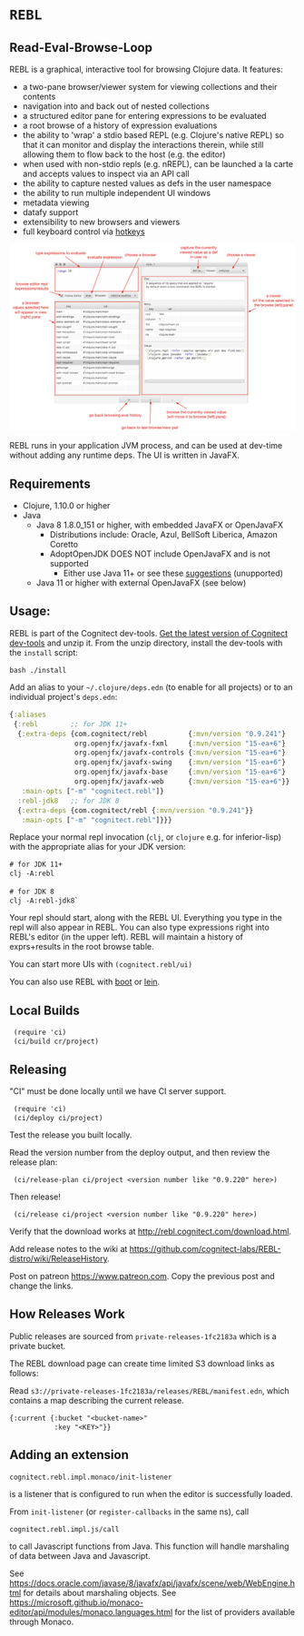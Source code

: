 # `REBL`

## Read-Eval-Browse-Loop

REBL is a graphical, interactive tool for browsing Clojure data. It features:

* a two-pane browser/viewer system for viewing collections and their contents
* navigation into and back out of nested collections
* a structured editor pane for entering expressions to be evaluated
* a root browse of a history of expression evaluations
* the ability to 'wrap' a stdio based REPL (e.g. Clojure's native REPL) so that it can monitor and display the interactions therein, while still allowing them to flow back to the host (e.g. the editor)
* when used with non-stdio repls (e.g. nREPL), can be launched a la carte and accepts values to inspect via an API call
* the ability to capture nested values as defs in the user namespace
* the ability to run multiple independent UI windows
* metadata viewing
* datafy support
* extensibility to new browsers and viewers
* full keyboard control via [hotkeys](https://github.com/cognitect-labs/rebl/wiki/Hotkeys)

![screenshot](screenshot.png)

REBL runs in your application JVM process, and can be used at dev-time without adding any runtime deps. The UI is written in JavaFX.

## Requirements

* Clojure, 1.10.0 or higher
* Java
  * Java 8 1.8.0_151 or higher, with embedded JavaFX or OpenJavaFX
    * Distributions include: Oracle, Azul, BellSoft Liberica, Amazon Coretto
    * AdoptOpenJDK DOES NOT include OpenJavaFX and is not supported
      * Either use Java 11+ or see these [suggestions](https://github.com/AdoptOpenJDK/openjdk-build/issues/577#issuecomment-557496591) (unupported)
  * Java 11 or higher with external OpenJavaFX (see below)

## Usage:

REBL is part of the Cognitect dev-tools. [Get the latest version of
Cognitect dev-tools](https://cognitect.com/dev-tools/index.html) and unzip
it. From the unzip directory, install the dev-tools with the
`install` script:

    bash ./install

Add an alias to your `~/.clojure/deps.edn` (to enable for all
projects) or to an individual project's `deps.edn`:

``` clj
{:aliases
 {:rebl        ;; for JDK 11+
  {:extra-deps {com.cognitect/rebl          {:mvn/version "0.9.241"}
                org.openjfx/javafx-fxml     {:mvn/version "15-ea+6"}
                org.openjfx/javafx-controls {:mvn/version "15-ea+6"}
                org.openjfx/javafx-swing    {:mvn/version "15-ea+6"}
                org.openjfx/javafx-base     {:mvn/version "15-ea+6"}
                org.openjfx/javafx-web      {:mvn/version "15-ea+6"}}
   :main-opts ["-m" "cognitect.rebl"]}
  :rebl-jdk8   ;; for JDK 8
  {:extra-deps {com.cognitect/rebl {:mvn/version "0.9.241"}}
   :main-opts ["-m" "cognitect.rebl"]}}}
```

Replace your normal repl invocation (`clj`, or `clojure` e.g. for
inferior-lisp) with the appropriate alias for your JDK version:

    # for JDK 11+
    clj -A:rebl

    # for JDK 8
    clj -A:rebl-jdk8`

Your repl should start, along with the REBL UI. Everything you type in the repl will also appear in REBL. You can also type expressions right into REBL's editor (in the upper left). REBL will maintain a history of exprs+results in the root browse table.

You can start more UIs with `(cognitect.rebl/ui)`

You can also use REBL with
[boot](https://github.com/cognitect-labs/rebl/wiki/Using-REBL-with-Boot)
or
[lein](https://github.com/cognitect-labs/rebl/wiki/Using-REBL-with-Leiningen).

## Local Builds

     (require 'ci)
     (ci/build cr/project)

## Releasing

"CI" must be done locally until we have CI server support.

     (require 'ci)
     (ci/deploy ci/project)

Test the release you built locally.

Read the version number from the deploy output, and then review the
release plan:

     (ci/release-plan ci/project <version number like "0.9.220" here>)

Then release!

     (ci/release ci/project <version number like "0.9.220" here>)

Verify that the download works at http://rebl.cognitect.com/download.html.

Add release notes to the wiki at
https://github.com/cognitect-labs/REBL-distro/wiki/ReleaseHistory.

Post on patreon https://www.patreon.com. Copy the previous post and
change the links.


## How Releases Work

Public releases are sourced from `private-releases-1fc2183a` which is
a private bucket.

The REBL download page can create time limited S3 download links as
follows:

Read `s3://private-releases-1fc2183a/releases/REBL/manifest.edn`,
which contains a map describing the current release.

    {:current {:bucket "<bucket-name>"
               :key "<KEY>"}}

## Adding an extension

    cognitect.rebl.impl.monaco/init-listener

is a listener that is configured to run when the editor is successfully loaded.

From `init-listener` (or `register-callbacks` in the same ns), call
 
    cognitect.rebl.impl.js/call
    
to call Javascript functions from Java. This function will handle marshaling of data between Java and Javascript.

See https://docs.oracle.com/javase/8/javafx/api/javafx/scene/web/WebEngine.html for details about marshaling objects.
See https://microsoft.github.io/monaco-editor/api/modules/monaco.languages.html for the list of providers available through Monaco.
